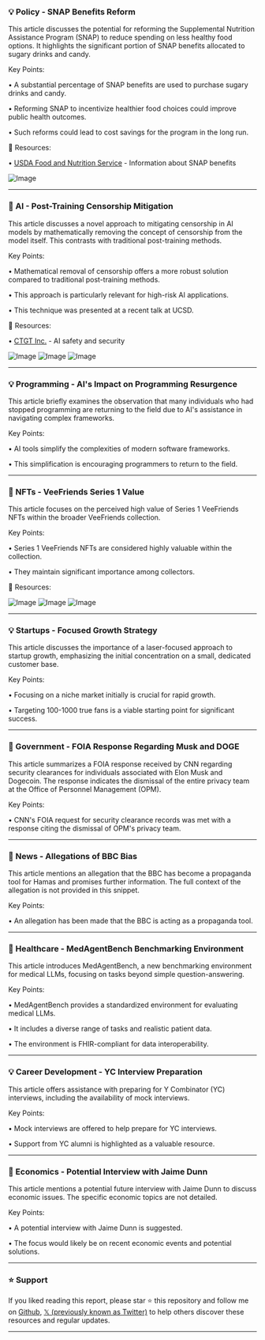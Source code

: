 ### 💡 Policy - SNAP Benefits Reform

This article discusses the potential for reforming the Supplemental Nutrition Assistance Program (SNAP) to reduce spending on less healthy food options.  It highlights the significant portion of SNAP benefits allocated to sugary drinks and candy.

Key Points:

•  A substantial percentage of SNAP benefits are used to purchase sugary drinks and candy.


•  Reforming SNAP to incentivize healthier food choices could improve public health outcomes.


•  Such reforms could lead to cost savings for the program in the long run.


🔗 Resources:

• [USDA Food and Nutrition Service](https://www.fns.usda.gov/snap/consumers) - Information about SNAP benefits


![Image](https://pbs.twimg.com/media/GkGuOHfbQAA4YlB?format=png&name=small)


---

### 🤖 AI - Post-Training Censorship Mitigation

This article discusses a novel approach to mitigating censorship in AI models by mathematically removing the concept of censorship from the model itself.  This contrasts with traditional post-training methods.

Key Points:

•  Mathematical removal of censorship offers a more robust solution compared to traditional post-training methods.


•  This approach is particularly relevant for high-risk AI applications.


•  This technique was presented at a recent talk at UCSD.



🔗 Resources:

• [CTGT Inc.](https://www.ctgt.com/) -  AI safety and security


![Image](https://pbs.twimg.com/tweet_video_thumb/GkHhLTXaAAQm95v.jpg)
![Image](https://pbs.twimg.com/tweet_video_thumb/GkHhMIRaUAACgkY.jpg)
![Image](https://pbs.twimg.com/media/GkFwhsLaAAAWAO9?format=jpg&name=240x240)


---

### 💡 Programming - AI's Impact on Programming Resurgence

This article briefly examines the observation that many individuals who had stopped programming are returning to the field due to AI's assistance in navigating complex frameworks.

Key Points:

•  AI tools simplify the complexities of modern software frameworks.


•  This simplification is encouraging programmers to return to the field.


---

### 🚀 NFTs - VeeFriends Series 1 Value

This article focuses on the perceived high value of Series 1 VeeFriends NFTs within the broader VeeFriends collection.

Key Points:

• Series 1 VeeFriends NFTs are considered highly valuable within the collection.


•  They maintain significant importance among collectors.



🔗 Resources:


![Image](https://pbs.twimg.com/media/GkHhMVAXgAAfRbc?format=jpg&name=medium)
![Image](https://pbs.twimg.com/media/GkHhPNyXQAAzjWA?format=jpg&name=small)
![Image](https://pbs.twimg.com/media/GkHhT79WcAAhmdZ?format=jpg&name=360x360)


---

### 💡 Startups - Focused Growth Strategy

This article discusses the importance of a laser-focused approach to startup growth, emphasizing the initial concentration on a small, dedicated customer base.

Key Points:

•  Focusing on a niche market initially is crucial for rapid growth.


•  Targeting 100-1000 true fans is a viable starting point for significant success.


---

### 🤖 Government - FOIA Response Regarding Musk and DOGE

This article summarizes a FOIA response received by CNN regarding security clearances for individuals associated with Elon Musk and Dogecoin.  The response indicates the dismissal of the entire privacy team at the Office of Personnel Management (OPM).

Key Points:

• CNN's FOIA request for security clearance records was met with a response citing the dismissal of OPM's privacy team.


---

### 🤖 News - Allegations of BBC Bias

This article mentions an allegation that the BBC has become a propaganda tool for Hamas and promises further information.  The full context of the allegation is not provided in this snippet.

Key Points:

•  An allegation has been made that the BBC is acting as a propaganda tool.


---

### 🤖 Healthcare - MedAgentBench Benchmarking Environment

This article introduces MedAgentBench, a new benchmarking environment for medical LLMs, focusing on tasks beyond simple question-answering.

Key Points:

• MedAgentBench provides a standardized environment for evaluating medical LLMs.


•  It includes a diverse range of tasks and realistic patient data.


•  The environment is FHIR-compliant for data interoperability.


---

### 💡 Career Development - YC Interview Preparation

This article offers assistance with preparing for Y Combinator (YC) interviews, including the availability of mock interviews.

Key Points:

•  Mock interviews are offered to help prepare for YC interviews.


•  Support from YC alumni is highlighted as a valuable resource.


---

### 🤖 Economics - Potential Interview with Jaime Dunn

This article mentions a potential future interview with Jaime Dunn to discuss economic issues.  The specific economic topics are not detailed.

Key Points:

•  A potential interview with Jaime Dunn is suggested.


•  The focus would likely be on recent economic events and potential solutions.


---

### ⭐️ Support

If you liked reading this report, please star ⭐️ this repository and follow me on [Github](https://github.com/Drix10), [𝕏 (previously known as Twitter)](https://x.com/DRIX_10_) to help others discover these resources and regular updates.

---